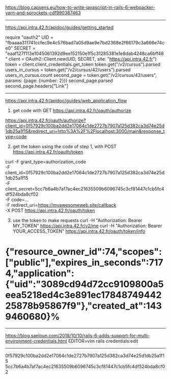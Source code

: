 

https://blog.capsens.eu/how-to-write-javascript-in-rails-6-webpacker-yarn-and-sprockets-cdf990387463


----------------

https://api.intra.42.fr/apidoc/guides/getting_started

require "oauth2"
UID = "fbaaaa311741ccfec9e4c576bad7a05d9ae9e7bd2368e2f66179c3a666e74ce0"
SECRET = "eaaf127f113e1045061392d9ee152150e1f5c31285381e1e8dab4248ca6bff48"
client = OAuth2::Client.new(UID, SECRET, site: "https://api.intra.42.fr")
token = client.client_credentials.get_token
token.get("/v2/cursus").parsed
users_in_cursus = token.get("/v2/cursus/42/users").parsed
users_in_cursus.count
second_page = token.get("/v2/cursus/42/users", params: {page: {number: 2}})
second_page.parsed
second_page.headers["Link"]

---------------------
https://api.intra.42.fr/apidoc/guides/web_application_flow

1) get code with GET https://api.intra.42.fr/oauth/authorize

https://api.intra.42.fr/oauth/authorize?client_id=0f57929c100ba2dd2e17064c1de2727b7907a125d382ca3d74e25d1db25a1f15&redirect_uri=http%3A%2F%2Flocalhost:3000/main&response_type=code

2) get the token using the code of step 1, with POST https://api.intra.42.fr/oauth/token

curl -F grant_type=authorization_code \
-F client_id=0f57929c100ba2dd2e17064c1de2727b7907a125d382ca3d74e25d1db25a1f15 \
-F client_secret=5cc7b6a4b7af7ac4ec21635509b6096745c3cf81447c1cb5fc4df524bda8cf02 \
-F code=... \
-F redirect_uri=https://myawesomeweb.site/callback \
-X POST https://api.intra.42.fr/oauth/token

3) use the token to make requests
curl -H "Authorization: Bearer MY_TOKEN" https://api.intra.42.fr/v2/me
curl -H "Authorization: Bearer YOUR_ACCESS_TOKEN" https://api.intra.42.fr/oauth/token/info
# {"resource_owner_id":74,"scopes":["public"],"expires_in_seconds":7174,"application":{"uid":"3089cd94d72cc9109800a5eea5218ed4c3e891ec1784874944225878b95867f9"},"created_at":1439460680}%

-------------------


https://blog.saeloun.com/2019/10/10/rails-6-adds-support-for-multi-environment-credentials.html
EDITOR=vim rails credentials:edit

----------------------------

0f57929c100ba2dd2e17064c1de2727b7907a125d382ca3d74e25d1db25a1f15
5cc7b6a4b7af7ac4ec21635509b6096745c3cf81447c1cb5fc4df524bda8cf02